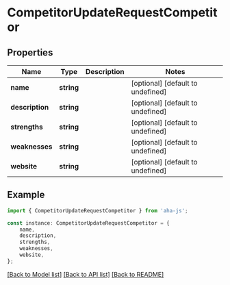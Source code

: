 # CompetitorUpdateRequestCompetitor


## Properties

Name | Type | Description | Notes
------------ | ------------- | ------------- | -------------
**name** | **string** |  | [optional] [default to undefined]
**description** | **string** |  | [optional] [default to undefined]
**strengths** | **string** |  | [optional] [default to undefined]
**weaknesses** | **string** |  | [optional] [default to undefined]
**website** | **string** |  | [optional] [default to undefined]

## Example

```typescript
import { CompetitorUpdateRequestCompetitor } from 'aha-js';

const instance: CompetitorUpdateRequestCompetitor = {
    name,
    description,
    strengths,
    weaknesses,
    website,
};
```

[[Back to Model list]](../README.md#documentation-for-models) [[Back to API list]](../README.md#documentation-for-api-endpoints) [[Back to README]](../README.md)
